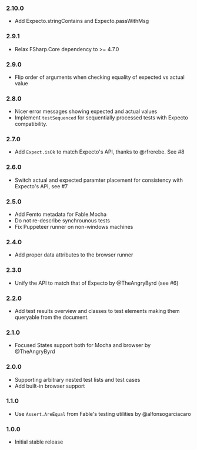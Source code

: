 ### 2.10.0

* Add Expecto.stringContains and Expecto.passWithMsg

### 2.9.1

* Relax FSharp.Core dependency to >= 4.7.0

### 2.9.0

* Flip order of arguments when checking equality of expected vs actual value

### 2.8.0

* Nicer error messages showing expected and actual values
* Implement `testSequenced` for sequentially processed tests with Expecto compatibility.

### 2.7.0

* Add `Expect.isOk` to match Expecto's API, thanks to @rfrerebe. See #8


### 2.6.0

* Switch actual and expected paramter placement for consistency with Expecto's API, see #7

### 2.5.0

* Add Femto metadata for Fable.Mocha
* Do not re-describe synchrounous tests
* Fix Puppeteer runner on non-windows machines

### 2.4.0

* Add proper data attributes to the browser runner

### 2.3.0

* Unify the API to match that of Expecto by @TheAngryByrd (see #6)

### 2.2.0

* Add test results overview and classes to test elements making them queryable from the document.

### 2.1.0

* Focused States support both for Mocha and browser by @TheAngryByrd

### 2.0.0

* Supporting arbitrary nested test lists and test cases
* Add built-in browser support

### 1.1.0

* Use `Assert.AreEqual` from Fable's testing utilities by @alfonsogarciacaro

### 1.0.0

* Initial stable release